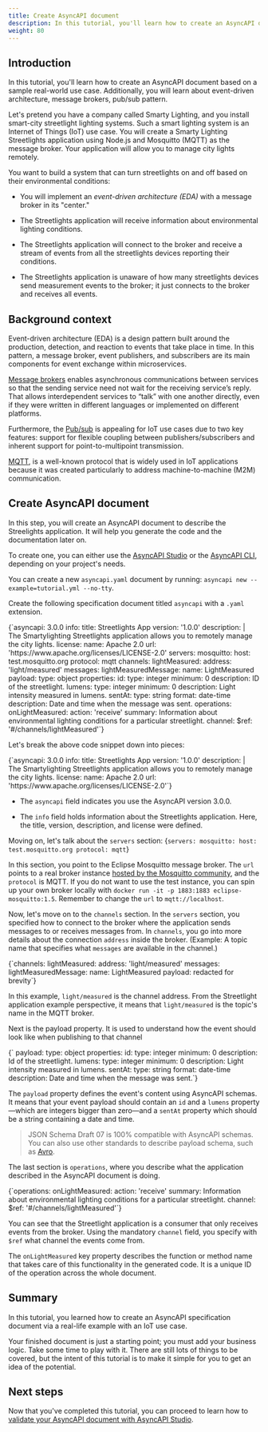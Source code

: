 ```yaml
---
title: Create AsyncAPI document
description: In this tutorial, you'll learn how to create an AsyncAPI document.
weight: 80
---
```


## Introduction

In this tutorial, you'll learn how to create an AsyncAPI document based on a sample real-world use case. Additionally, you will learn about event-driven architecture, message brokers, pub/sub pattern.

Let's pretend you have a company called Smarty Lighting, and you install smart-city streetlight lighting systems. Such a smart lighting system is an Internet of Things (IoT) use case. You will create a Smarty Lighting Streetlights application using Node.js and Mosquitto (MQTT) as the message broker. Your application will allow you to manage city lights remotely. 

You want to build a system that can turn streetlights on and off based on their environmental conditions: 

- You will implement an *event-driven architecture (EDA)* with a message broker in its "center."

- The Streetlights application will receive information about environmental lighting conditions.

- The Streetlights application will connect to the broker and receive a stream of events from all the streetlights devices reporting their conditions.

- The Streetlights application is unaware of how many streetlights devices send measurement events to the broker; it just connects to the broker and receives all events.


## Background context

Event-driven architecture (EDA) is a design pattern built around the production, detection, and reaction to events that take place in time. In this pattern, a message broker, event publishers, and subscribers are its main components for event exchange within microservices.

[Message brokers](/docs/tutorials/getting-started/event-driven-architectures#message-broker) enables asynchronous communications between services so that the sending service need not wait for the receiving service’s reply. That allows interdependent services to “talk” with one another directly, even if they were written in different languages or implemented on different platforms. 

Furthermore, the [Pub/sub](/docs/tutorials/getting-started/event-driven-architectures#publishersubscriber) is appealing for IoT use cases due to two key features: support for flexible coupling between publishers/subscribers and inherent support for point-to-multipoint transmission.  

[MQTT](https://mqtt.org/), is a well-known protocol that is widely used in IoT applications because it was created particularly to address machine-to-machine (M2M) communication.

## Create AsyncAPI document

In this step, you will create an AsyncAPI document to describe the Streelights application. It will help you generate the code and the documentation later on.

To create one, you can either use the [AsyncAPI Studio](https://studio.asyncapi.com) or the [AsyncAPI CLI](https://github.com/asyncapi/cli), depending on your project's needs.

<Remember>

You can create a new `asyncapi.yaml` document by running: 
`asyncapi new --example=tutorial.yml --no-tty`.

</Remember>

Create the following specification document titled `asyncapi` with a `.yaml` extension.

<CodeBlock>
{`asyncapi: 3.0.0
info:
  title: Streetlights App
  version: '1.0.0'
  description: |
    The Smartylighting Streetlights application allows you
    to remotely manage the city lights.
  license:
    name: Apache 2.0
    url: 'https://www.apache.org/licenses/LICENSE-2.0'
servers:
  mosquitto:
    host: test.mosquitto.org
    protocol: mqtt
channels:
  lightMeasured:
    address: 'light/measured'
    messages:
      lightMeasuredMessage:
        name: LightMeasured
        payload:
          type: object
          properties:
            id:
              type: integer
              minimum: 0
              description: ID of the streetlight.
            lumens:
              type: integer
              minimum: 0
              description: Light intensity measured in lumens.
            sentAt:
              type: string
              format: date-time
              description: Date and time when the message was sent.
operations:
  onLightMeasured:
    action: 'receive'
    summary: Information about environmental lighting conditions for a particular streetlight.
    channel:
      $ref: '#/channels/lightMeasured'`}
</CodeBlock>

Let's break the above code snippet down into pieces:

<CodeBlock>
{`asyncapi: 3.0.0
info:
  title: Streetlights App
  version: '1.0.0'
  description: |
    The Smartylighting Streetlights application allows you
    to remotely manage the city lights.
  license:
    name: Apache 2.0
    url: 'https://www.apache.org/licenses/LICENSE-2.0'`}
</CodeBlock>

- The `asyncapi` field indicates you use the AsyncAPI version 3.0.0.

- The `info` field holds information about the Streetlights application. Here, the title, version, description, and license were defined.

Moving on, let's talk about the `servers` section:
<CodeBlock>
{`servers:
  mosquitto:
    host: test.mosquitto.org
    protocol: mqtt`}
</CodeBlock> 

In this section, you point to the Eclipse Mosquitto message broker. The `url` points to a real broker instance [hosted by the Mosquitto community](https://test.mosquitto.org/), and the `protocol` is MQTT. If you do not want to use the test instance, you can spin up your own broker locally with `docker run -it -p 1883:1883 eclipse-mosquitto:1.5`. Remember to change the `url` to `mqtt://localhost`.

Now, let's move on to the `channels` section. In the `servers` section, you specified how to connect to the broker where the application sends messages to or receives messages from. In `channels`, you go into more details about the connection `address` inside the broker. (Example: A topic name that specifies what `messages` are available in the channel.)

<CodeBlock>
{`channels:
  lightMeasured:
    address: 'light/measured'
    messages:
      lightMeasuredMessage:
        name: LightMeasured
        payload:
          redacted for brevity`}
</CodeBlock>

In this example, `light/measured` is the channel address. From the Streetlight application example perspective, it means that `light/measured` is the topic's name in the MQTT broker.

Next is the payload property. It is used to understand how the event should look like when publishing to that channel

<CodeBlock>
{`      payload:
        type: object
        properties:
          id:
            type: integer
            minimum: 0
            description: Id of the streetlight.
          lumens:
            type: integer
            minimum: 0
            description: Light intensity measured in lumens.
          sentAt:
            type: string
            format: date-time
            description: Date and time when the message was sent.`}
</CodeBlock>

The `payload` property defines the event's content using AsyncAPI schemas. It means that your event payload should contain an `id` and a `lumens` property —which are integers bigger than zero—and a `sentAt` property which should be a string containing a date and time.

>  JSON Schema Draft 07 is 100% compatible with AsyncAPI schemas. You can also use other standards to describe payload schema, such as [Avro](https://github.com/asyncapi/avro-schema-parser#usage).

The last section is `operations`, where you describe what the application described in the AsyncAPI document is doing. 

<CodeBlock>
{`operations:
  onLightMeasured:
    action: 'receive'
    summary: Information about environmental lighting conditions for a particular streetlight.
    channel:
      $ref: '#/channels/lightMeasured'`}
</CodeBlock>

You can see that the Streetlight application is a consumer that only receives events from the broker. Using the mandatory `channel` field, you specify with `$ref` what channel the events come from.

The `onLightMeasured` key property describes the function or method name that takes care of this functionality in the generated code. It is a unique ID of the operation across the whole document.

## Summary

In this tutorial, you learned how to create an AsyncAPI specification document via a real-life example with an IoT use case.

Your finished document is just a starting point; you must add your business logic. Take some time to play with it. There are still lots of things to be covered, but the intent of this tutorial is to make it simple for you to get an idea of the potential.

## Next steps
Now that you've completed this tutorial, you can proceed to learn how to [validate your AsyncAPI document with AsyncAPI Studio](https://www.asyncapi.com/docs/tutorials/studio-document-validation).
